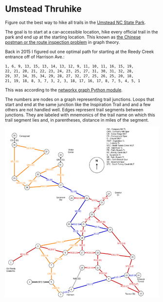 # Umstead Thruhike

Figure out the best way to hike all trails in the [Umstead NC State Park](https://www.ncparks.gov/william-b-umstead-state-park/home).


The goal is to start at a car-accessible location, hike every official trail in the park and end up at the starting location. This known as [the Chinese postman or the route inspection problem](http://en.wikipedia.org/wiki/Route_inspection_problem) in graph theory.

Back in 2015 I figured out one optimal path for starting at the Reedy Creek entrance off of Harrison Ave.:

```text
1, 6, 9, 13, 15, 13, 14, 13, 12, 9, 11, 10, 11, 16, 15, 19,
22, 21, 20, 21, 22, 23, 24, 23, 25, 27, 31, 30, 31, 32, 28,
29, 37, 34, 35, 34, 29, 28, 27, 32, 27, 25, 26, 25, 20, 18,
21, 19, 18, 8, 3, 7, 3, 2, 3, 18, 17, 16, 17, 8, 7, 5, 4, 5, 1
```

This was according to the [networkx graph Python module](https://networkx.org/documentation/stable/reference/introduction.html).

The numbers are nodes on a graph representing trail junctions. Loops that start and end at the same junction like the Inspiration Trail and and a few others are not handled well. Edges represent trail segments between junctions. They are labeled with mnemonics of the trail name on which this trail segment lies and, in parentheses, distance in miles of the segment.

![umstead_trail_graph.png](umstead_trail_graph.png)